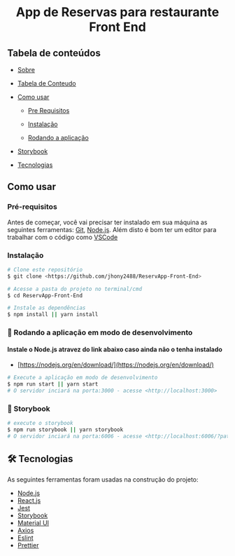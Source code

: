 <h1 align="center" id="">
   App de Reservas para restaurante Front End
</h1>


<h2 id="tabela-de-conteudo">Tabela de conteúdos</h2>
<!--ts-->
   
- [Sobre](#)

- [Tabela de Conteudo](#tabela-de-conteudo)

- [Como usar](#como-usar)

  - [Pre Requisitos](#pré-requisitos)

  - [Instalação](#instalação)

  - [Rodando a aplicação](#-rodando-a-api)

- [Storybook](#storybook)

- [Tecnologias](#-tecnologias)


<!--te-->

<h2>Como usar</h2>

<h3>Pré-requisitos</h3>

Antes de começar, você vai precisar ter instalado em sua máquina as seguintes ferramentas:
[Git](https://git-scm.com), [Node.js](https://nodejs.org/en/).
Além disto é bom ter um editor para trabalhar com o código como [VSCode](https://code.visualstudio.com/)

<h3 id="instalacao">Instalação</h3>

```bash
# Clone este repositório
$ git clone <https://github.com/jhony2488/ReservApp-Front-End>

# Acesse a pasta do projeto no terminal/cmd
$ cd ReservApp-Front-End

# Instale as dependências
$ npm install || yarn install
```

<h3 id="rodando-api">🎲 Rodando a aplicação em modo de desenvolvimento</h3>

#### Instale o Node.js atravez do link abaixo caso ainda não o tenha instalado

- [https://nodejs.org/en/download/](https://nodejs.org/en/download/)

```bash
# Execute a aplicação em modo de desenvolvimento
$ npm run start || yarn start
# O servidor inciará na porta:3000 - acesse <http://localhost:3000>
```

<h3 id="storybook">🎲 Storybook</h3>

```bash
# execute o storybook
$ npm run storybook || yarn storybook
# O servidor inciará na porta:6006 - acesse <http://localhost:6006/?path=#>
```

<h2 id="tecnologias">🛠 Tecnologias</h2>

As seguintes ferramentas foram usadas na construção do projeto:

- [Node.js](https://nodejs.org/en/)
- [React.js](https://pt-br.reactjs.org/)
- [Jest](https://jestjs.io/)
- [Storybook](https://storybook.js.org/)
- [Material UI](https://mui.com/)
- [Axios](https://www.axios.com/)
- [Eslint](https://eslint.org/)
- [Prettier](https://prettier.io/)

